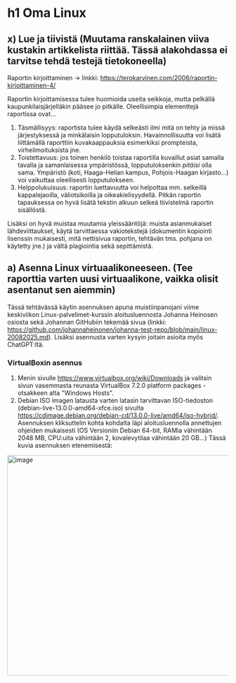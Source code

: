 # h1 Oma Linux

## x) Lue ja tiivistä (Muutama ranskalainen viiva kustakin artikkelista riittää. Tässä alakohdassa ei tarvitse tehdä testejä tietokoneella)
Raportin kirjoittaminen -> linkki: https://terokarvinen.com/2006/raportin-kirjoittaminen-4/

Raportin kirjoittamisessa tulee huomioida useita seikkoja, mutta pelkällä kaupunkilaisjärjelläkin pääsee jo pitkälle. Oleellisimpia elementtejä raportissa ovat...
1) Täsmällisyys: raportista tulee käydä selkeästi ilmi mitä on tehty ja missä järjestyksessä ja minkälaisin lopputuloksin. 
  Havainnollisuutta voi lisätä liittämällä raporttiin kuvakaappauksia esimerkiksi prompteista, virheilmoituksista jne.
2) Toistettavuus: jos toinen henkilö toistaa raportilla kuvaillut asiat samalla tavalla ja samanlaisessa ympäristössä, lopputuloksenkin _pitäisi_ olla sama.
   Ympäristö (koti, Haaga-Helian kampus, Pohjois-Haagan kirjasto...) voi vaikuttaa oleellisesti lopputulokseen.
3) Helppolukuisuus: raportin luettavuutta voi helpottaa mm. selkeillä kappalejaoilla, väliotsikoilla ja oikeakielisyydellä. Pitkän raportin tapauksessa on hyvä
   lisätä tekstin alkuun selkeä tiivistelmä raportin sisällöstä.

  Lisäksi on hyvä muistaa muutamia yleissääntöjä: muista asianmukaiset lähdeviittaukset, käytä tarvittaessa vakiotekstejä (dokumentin kopiointi lisenssin mukaisesti, mitä nettisivua raportin, tehtävän tms. pohjana on käytetty jne.) ja vältä plagiointia sekä sepittämistä.

## a) Asenna Linux virtuaalikoneeseen. (Tee raporttia varten uusi virtuaalikone, vaikka olisit asentanut sen aiemmin)

Tässä tehtävässä käytin asennuksen apuna muistiinpanojani viime keskiviikon Linux-palvelimet-kurssin aloitusluennosta Johanna Heinosen osiosta sekä Johannan GitHubiin tekemää sivua (linkki: https://github.com/johannaheinonen/johanna-test-repo/blob/main/linux-20082025.md). Lisäksi asennusta varten kysyin joitain asioita myös ChatGPT:ltä.

### VirtualBoxin asennus

1. Menin sivulle https://www.virtualbox.org/wiki/Downloads ja valitsin sivun vasemmasta reunasta VirtualBox 7.2.0 platform packages -otsakkeen alta "Windows Hosts".
2. Debian ISO imagen latausta varten latasin tarvittavan ISO-tiedoston (debian-live-13.0.0-amd64-xfce.iso) sivulta https://cdimage.debian.org/debian-cd/13.0.0-live/amd64/iso-hybrid/. Asennuksen kliksuttelin kohta kohdalta läpi aloitusluennolla annettujen ohjeiden mukaisesti (OS Versioniin Debian 64-bit, RAMia vähintään 2048 MB, CPU:uita vähintään 2, kovalevytilaa vähintään 20 GB...)
Tässä kuvia asennuksen etenemisestä:
<img width="1014" height="501" alt="image" src="https://github.com/user-attachments/assets/3bb40c51-cc0e-476d-b6a2-6dc97b91627c" />



